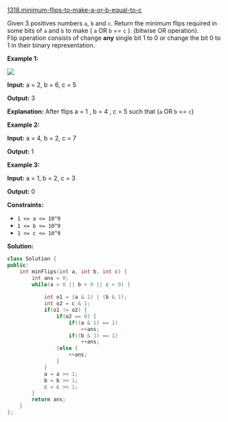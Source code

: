 [1318.minimum-flips-to-make-a-or-b-equal-to-c](https://leetcode.com/problems/minimum-flips-to-make-a-or-b-equal-to-c/)  

Given 3 positives numbers `a`, `b` and `c`. Return the minimum flips required in some bits of `a` and `b` to make ( `a` OR `b` == `c` ). (bitwise OR operation).  
Flip operation consists of change **any** single bit 1 to 0 or change the bit 0 to 1 in their binary representation.

**Example 1:**

![](https://assets.leetcode.com/uploads/2020/01/06/sample_3_1676.png)

  
**Input:** a = 2, b = 6, c = 5
  
**Output:** 3
  
**Explanation:** After flips a = 1 , b = 4 , c = 5 such that (`a` OR `b` == `c`)

**Example 2:**

  
**Input:** a = 4, b = 2, c = 7
  
**Output:** 1
  

**Example 3:**

  
**Input:** a = 1, b = 2, c = 3
  
**Output:** 0
  

**Constraints:**

*   `1 <= a <= 10^9`
*   `1 <= b <= 10^9`
*   `1 <= c <= 10^9`  



**Solution:**  

```cpp
class Solution {
public:
    int minFlips(int a, int b, int c) {
        int ans = 0;
        while(a > 0 || b > 0 || c > 0) {
            
            int o1 = (a & 1) | (b & 1);
            int o2 = c & 1;
            if(o1 != o2) {
                if(o2 == 0) {
                    if((a & 1) == 1)
                        ++ans;
                    if((b & 1) == 1)
                        ++ans;
                }else {
                    ++ans;
                }
            }
            a = a >> 1;
            b = b >> 1;
            c = c >> 1;
        }
        return ans;
    }
};
```
      